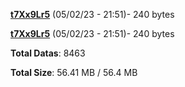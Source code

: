 [**t7Xx9Lr5**](/data/t7Xx9Lr5.txt) (05/02/23 - 21:51)- 240 bytes

[**t7Xx9Lr5**](/data/t7Xx9Lr5.txt) (05/02/23 - 21:51)- 240 bytes

**Total Datas**: 8463

**Total Size**: 56.41 MB / 56.4 MB